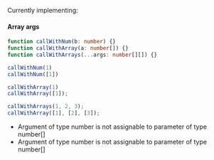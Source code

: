 Currently implementing:


#### Array args
```ts
function callWithNum(b: number) {}
function callWithArray(a: number[]) {}
function callWithArrays(...args: number[][]) {}

callWithNum(1)
callWithNum([1])

callWithArray(1)
callWithArray([1]);

callWithArrays(1, 2, 3);
callWithArray([1], [2], [3]);
```

- Argument of type number is not assignable to parameter of type number[]
- Argument of type number is not assignable to parameter of type number[]

